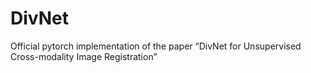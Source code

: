 # DivNet
Official pytorch implementation of the paper “DivNet for Unsupervised Cross-modality Image Registration”
